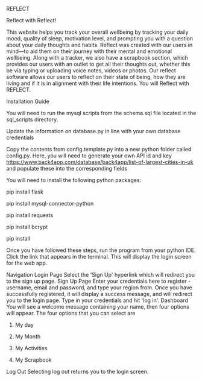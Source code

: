 REFLECT

Reflect with Reflect!

This website helps you track your overall wellbeing by tracking your daily mood, quality of sleep, motivation level, and prompting you with a question about your daily thoughts and habits. Reflect was created with our users in mind—to aid them on their journey with their mental and emotional wellbeing. Along with a tracker, we also have a scrapbook section, which provides our users with an outlet to get all their thoughts out, whether this be via typing or uploading voice notes, videos or photos.
Our reflect software allows our users to reflect on their state of being, how they are living and if it is in alignment with their life intentions. You will Reflect with REFLECT.


Installation Guide


You will need to run the mysql scripts from the schema.sql file located in the sql_scripts directory.

Update the information on database.py in line with your own database credentials

Copy the contents from config.template.py into a new python folder called config.py. Here, you will need to generate your own API id and key https://www.back4app.com/database/back4app/list-of-largest-cities-in-uk and populate these into the corresponding fields

You will need to install the following python packages:

pip install flask

pip install mysql-connector-python

pip install requests

pip install bcrypt

pip install 

Once you have followed these steps, run the program from your python IDE. Click the link that appears in the terminal. This will display the login screen for the web app.

Navigation
Login Page
Select the 'Sign Up' hyperlink which will redirect you to the sign up page.
Sign Up Page
Enter your credentials here to register - username, email and password, and type your region from. Once you have successfully registered, it will display a success message, and will redirect you to the login page. Type in your credentials and hit 'log in'.
Dashboard
You will see a welcome message containing your name, then four options will appear. The four options that you can select are 

1) My day 

2) My Month 

3) My Activities

4) My Scrapbook 

Log Out
Selecting log out returns you to the login screen.
